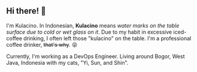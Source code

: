 ## Hi there! 👋

I'm Kulacino. In Indonesian, **Kulacino** means _water marks on the table surface due to cold or wet glass on it_. Due to my habit in excessive iced-coffee drinking, I often left those "kulacino" on the table. I'm a professional coffee drinker, ~~that's why~~. :stuck_out_tongue_closed_eyes:

Currently, I'm working as a DevOps Engineer. Living around Bogor, West Java, Indonesia with my cats, "Yi, Sun, and Shin". 
